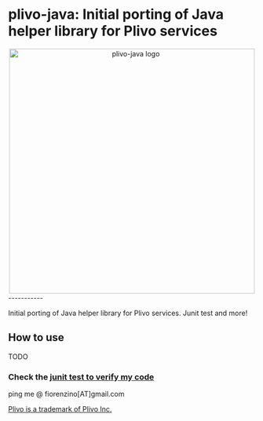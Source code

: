 plivo-java: Initial porting of Java helper library for Plivo services
=========================

<center><img src="https://github.com/plivo-java-ee/plivo-java/master/docs/img/plivo-java.png" alt="plivo-java logo" height="500px"></center>
-----------

Initial porting of Java helper library for Plivo services. Junit test and more!



How to use
----------

TODO
 
### Check the [junit test to verify my code](https://github.com/plivo-java-ee/plivo-java/tree/master/src/test/java/com/plivo/test)


ping me @ fiorenzino[AT]gmail.com

[Plivo is a trademark of Plivo Inc.](http://www.plivo.com)
